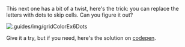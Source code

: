 
This next one has a bit of a twist, here's the trick: you can replace the letters with dots to skip cells. Can you figure it out?

  



  
![.guides/img/gridColorEx6Dots](\img\gridColorEx6Dots.PNG)

Give it a try, but if you need, here's the solution on [codepen](https://codepen.io/ElevationPen/pen/BeMGRK?editors=0100).
